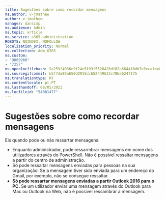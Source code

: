 ```yaml
---
title: Sugestões sobre como recordar mensagens
ms.author: v-jmathew
author: v-jmathew
manager: dansimp
ms.audience: Admin
ms.topic: article
ms.service: o365-administration
ROBOTS: NOINDEX, NOFOLLOW
localization_priority: Normal
ms.collection: Adm_O365
ms.custom:
- "9000260"
- "7257"
ms.openlocfilehash: 9a259f4036e9f24e5f03f5526426df82a6644f8db7e0ccafee8aaa37dcd0f552
ms.sourcegitcommit: b5f7da89a650d2915dc652449623c78be6247175
ms.translationtype: MT
ms.contentlocale: pt-PT
ms.lasthandoff: 08/05/2021
ms.locfileid: "54081477"
---
```

# <a name="tips-about-recalling-messages"></a>Sugestões sobre como recordar mensagens

Eis quando pode ou não ressartar mensagens:

* Enquanto administrador, pode ressarmbrar mensagens em nome dos utilizadores através do PowerShell. Não é possível ressaltar mensagens a partir do centro de administração.
* Só pode ressaltar mensagens enviadas para pessoas na sua organização. Se a mensagem tiver sido enviada para um endereço do Gmail, por exemplo, não se consegue ressaltar.
* **Só pode ressartar mensagens enviadas a partir Outlook 2016 para o PC.** Se um utilizador enviar uma mensagem através do Outlook para Mac ou Outlook na Web, não é possível ressambrar a mensagem.
